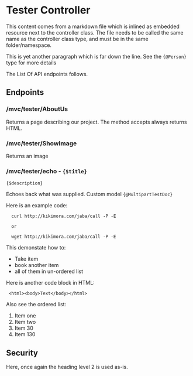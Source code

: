 ﻿# Tester Controller
This content comes from a markdown file which is inlined as embedded resource next to the controller class.
The file needs to be called the same name as the controller class type, and must be in the same folder/namespace.



This is yet another paragraph which is far down the line. See the `{@Person}` type for more details

The List Of API endpoints follows.
## Endpoints

### /mvc/tester/AboutUs
Returns a page describing our project. The method accepts always returns HTML.

### /mvc/tester/ShowImage
Returns an image

### /mvc/tester/echo - `{$title}`
`{$description}`

Echoes back what was supplied. Custom model `{@MultipartTestDoc}`

Here is an example code:
```
  curl http://kikimora.com/jaba/call -P -E

  or

  wget http://kikimora.com/jaba/call -P -E
```
This demonstate how to:
- Take item
- book another item 
- all of them in un-ordered list

Here is another code block in HTML:
```
 <html><body>Text</body></html>
```

Also see the ordered list:
1. Item one
2. Item two
30. Item 30
130. Item 130   

## Security
Here, once again the heading level 2 is used as-is.


